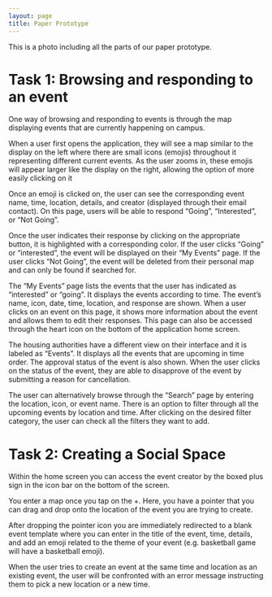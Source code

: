 ```yaml
---
layout: page
title: Paper Prototype
---
```

This is a photo including all the parts of our paper prototype.

# Task 1: Browsing and responding to an event

One way of browsing and responding to events is through the map displaying events that are currently happening on campus.

When a user first opens the application, they will see a map similar to the display on the left where there are small icons (emojis) throughout it representing different current events. As the user zooms in, these emojis will appear larger like the display on the right, allowing the option of more easily clicking on it

Once an emoji is clicked on, the user can see the corresponding event name, time, location, details, and creator (displayed through their email contact). On this page, users will be able to respond “Going”, “Interested”, or “Not Going”.

Once the user indicates their response by clicking on the appropriate button, it is highlighted with a corresponding color. If the user clicks “Going” or “interested”, the event will be displayed on their “My Events” page. If the user clicks “Not Going”, the event will be deleted from their personal map and can only be found if searched for.

The “My Events” page lists the events that the user has indicated as “interested” or “going”. It displays the events according to time. The event’s name, icon, date, time, location, and response are shown. When a user clicks on an event on this page, it shows more information about the event and allows them to edit their responses. This page can also be accessed through the heart icon on the bottom of the application home screen.

The housing authorities have a different view on their interface and it is labeled as “Events”. It displays all the events that are upcoming in time order. The approval status of the event is also shown. When the user clicks on the status of the event, they are able to disapprove of the event by submitting a reason for cancellation. 

The user can alternatively browse through the “Search” page by entering the location, icon, or event name. There is an option to filter through all the upcoming events by location and time. After clicking on the desired filter category, the user can check all the filters they want to add. 

# Task 2: Creating a Social Space 

Within the home screen you can access the event creator by the boxed plus sign in the icon bar on the bottom of the screen.

You enter a map once you tap on the +. Here, you have a pointer that you can drag and drop onto the location of the event you are trying to create.

After dropping the pointer icon you are immediately redirected to a blank event template where you can enter in the title of the event, time, details, and add an emoji related to the theme of your event (e.g. basketball game will have a basketball emoji).

When the user tries to create an event at the same time and location as an existing event, the user will be confronted with an error message instructing them to pick a new location or a new time.


